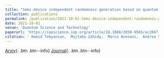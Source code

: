```yaml
---
title: "Semi-device independent randomness generation based on quantum state&apos;s indistinguishability"
collection: publications
permalink: /publication/2021-10-01-Semi-device-independent-randomness-generation-based-on-quantum-states-indistinguishability
date: 2021-10-01
venue: 'Quantum Science and Technology'
paperurl: 'https://iopscience.iop.org/article/10.1088/2058-9565/ac2047'
citation: ' Hamid Tebyanian,  Mujtaba Zahidy,  Marco Avesani,  Andrea Stanco,  Paolo Villoresi,  Giuseppe Vallone, &quot;Semi-device independent randomness generation based on quantum state&amp;apos;s indistinguishability.&quot; Quantum Science and Technology, 2021.'
---
```

[Arxiv](https://arxiv.org/abs/2104.11137){: .btn .btn--info}
 [Journal](https://iopscience.iop.org/article/10.1088/2058-9565/ac2047){: .btn .btn--info}
